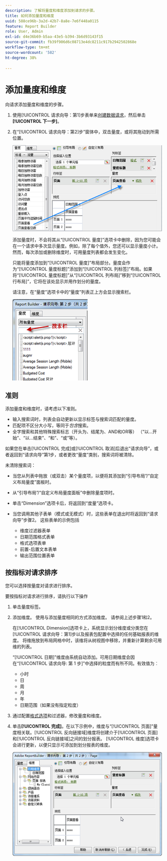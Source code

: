 ```yaml
---
description: 了解将量度和维度添加到请求的步骤。
title: 如何添加量度和维度
uuid: 588ce96b-3a2d-42b7-8a8e-7e6f448a0115
feature: Report Builder
role: User, Admin
exl-id: d4e36b69-b5aa-43e5-b394-3b6d93143f15
source-git-commit: fb39f906d6c08713e4dc8211c917b2942502868e
workflow-type: tm+mt
source-wordcount: '582'
ht-degree: 38%

---
```


# 添加量度和维度

向请求添加量度和维度的步骤。

1. 使用[!UICONTROL 请求向导：第1]步表单来[创建数据请求](/help/analyze/report-builder/data-requests/data-requests.md)，然后单击&#x200B;**[!UICONTROL 下一步]**。
1. 在“[!UICONTROL 请求向导：第2]步”窗体中，双击量度，或将其拖动到所需位置。

   ![显示“请求向导：第2步”的屏幕截图，其中包含从量度列表指向所需页面查看部分的箭头。](assets/adding_metrics.png)

   添加量度时，不会将其从“[!UICONTROL 量度]”选项卡中删除，因为您可能会在一个请求中多次显示量度。例如，除了每个值外，您还可以显示量度小计。然而，每次添加或删除维度时，可用量度列表都会发生变化。

   只能将量度添加到“[!UICONTROL 量度]”布局部分。量度会作为“[!UICONTROL 量度标题]”添加到“[!UICONTROL 列标签]”布局。如果将“[!UICONTROL 量度标题]”从“[!UICONTROL 列布局]”移到“[!UICONTROL 行布局]”，它将在该处显示并用作划分的量度。

   请注意，在“量度”选项卡中的“量度”列表正上方会显示搜索栏。

   ![显示量度搜索栏的屏幕截图。](assets/search_bar_metric.png)

## 准则

添加量度和维度时，请考虑以下准则。

* 输入搜索词时，列表会自动更新以显示标签与搜索词匹配的量度。
* 匹配项不区分大小写，等同于&#x200B;*包含*&#x200B;搜索。
* 全字搜索和其他特殊搜索标志（开头为、结尾为、AND和OR等） （“以...开始”、“以...结束”、“和”、“或”等）。

如果您在单击[!UICONTROL 完成]或[!UICONTROL 取消]后退出“请求向导”，或者返回到“请求向导”第1步，或者更改“量度”类别，搜索词将被清除。

未清除搜索词：

* 当您从列表中拖放（或双击）某个量度项，以便将其添加到“引导布局”/“自定义布局量度”面板时。
* 从“引导布局”/“自定义布局量度面板”中删除量度项时。
* 单击“Dimension”选项卡后，将返回到“度量”选项卡。
* 当您调用其他子表单（模式或无模式）时，这些表单在退出时将返回到“请求向导”步骤2。 这些表单的示例包括

   * 维度过滤器表单
   * 日期范围格式表单
   * 格式选项表单
   * 前置-后置文本表单
   * 输出范围位置表单

## 按指标对请求排序

您可以选择按量度对请求进行排序。

要按指标对请求进行排序，请执行以下操作

1. 单击量度标签。
1. 添加维度。 使用与添加量度相同的方式添加维度。 请参阅上述步骤1和2。

   在[!UICONTROL Dimension]选项卡上，系统显示划分维度或分类您在[!UICONTROL 请求向导：第1]步以及报表包配置中选择的任何基础报表的维度。 将维拖放到布局网格中时，该维将从树视图中移除，并重新计算剩余可用维的列表。

   “[!UICONTROL 日期]”维度由系统自动添加。可用日期维度会因在“[!UICONTROL 请求向导: 第 1 步]”中选择的粒度而有所不同。有效值为︰

   * 小时
   * 日
   * 周
   * 月
   * 年
   * 日期范围（如果没有指定粒度）

1. 通过配置[格式选项](/help/analyze/report-builder/layout/t-format-display-headers.md)和过滤器，修改量度和维度。
1. 单击&#x200B;**[!UICONTROL 完成]**。在以下示例中，维度与“[!UICONTROL 页面]”量度相关联。[!UICONTROL 反向链接域]维度将创建介于[!UICONTROL 页面]和[!UICONTROL 反向链接域]之间的划分报表。 [!UICONTROL 维度]选项卡会进行更新，以便只显示可添加到划分报表的维度。

   ![显示与量度相关的维度的屏幕截图。](assets/page_pageview_02.png)
